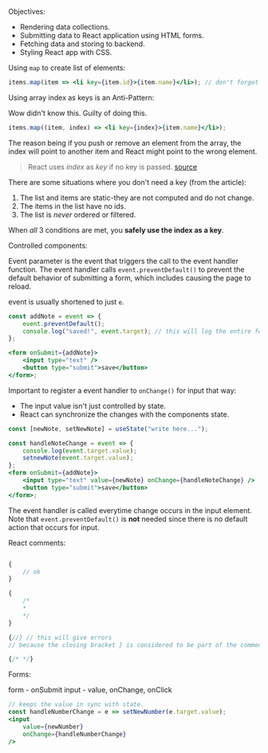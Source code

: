 Objectives:

-   Rendering data collections.
-   Submitting data to React application using HTML forms.
-   Fetching data and storing to backend.
-   Styling React app with CSS.

Using `map` to create list of elements:

```jsx
items.map(item => <li key={item.id}>{item.name}</li>); // don't forget to add a key
```

Using array index as keys is an Anti-Pattern:

Wow didn't know this. Guilty of doing this.

```jsx
items.map((item, index) => <li key={index}>{item.name}</li>);
```

The reason being if you push or remove an element from the array, the index will point to another item and React might point to the wrong element.

> React uses _index_ as _key_ if no key is passed. [source](https://robinpokorny.medium.com/index-as-a-key-is-an-anti-pattern-e0349aece318#1917)

There are some situations where you don't need a key (from the article):

1. The list and items are static-they are not computed and do not change.
2. The items in the list have no ids.
3. The list is _never_ ordered or filtered.

When _all_ 3 conditions are met, you **safely use the index as a key**.

Controlled components:

Event parameter is the event that triggers the call to the event handler function. The event handler calls `event.preventDefault()` to prevent the default behavior of submitting a form, which includes causing the page to reload.

event is usually shortened to just `e`.

```jsx
const addNote = event => {
    event.preventDefault();
    console.log("saved!", event.target); // this will log the entire form below
};

<form onSubmit={addNote}>
    <input type="text" />
    <button type="submit">save</button>
</form>;
```

Important to register a event handler to `onChange()` for input that way:

-   The input value isn't just controlled by state.
-   React can synchronize the changes with the components state.

```jsx
const [newNote, setNewNote] = useState("write here...");

const handleNoteChange = event => {
    console.log(event.target.value);
    setnewNote(event.target.value);
};
<form onSubmit={addNote}>
    <input type="text" value={newNote} onChange={handleNoteChange} />
    <button type="submit">save</button>
</form>;
```

The event handler is called everytime change occurs in the input element.
Note that `event.preventDefault()` is **not** needed since there is no default action that occurs for input.

React comments:

```jsx

{
    // ok
}

{
    /*
    *
    */
}

{//} // this will give errors
// because the closing bracket } is considered to be part of the comment and is thus ignored, which throws an error. (https://stackoverflow.com/questions/30766441/how-to-use-comments-in-react)

{/* */}
```

Forms:

form - onSubmit
input - value, onChange, onClick

```jsx
// keeps the value in sync with state.
const handleNumberChange = e => setNewNumber(e.target.value);
<input
    value={newNumber}
    onChange={handleNumberChange}
/>
```
